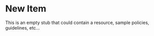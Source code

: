 # New Item

This is an empty stub that could contain a resource, sample policies, guidelines, etc...